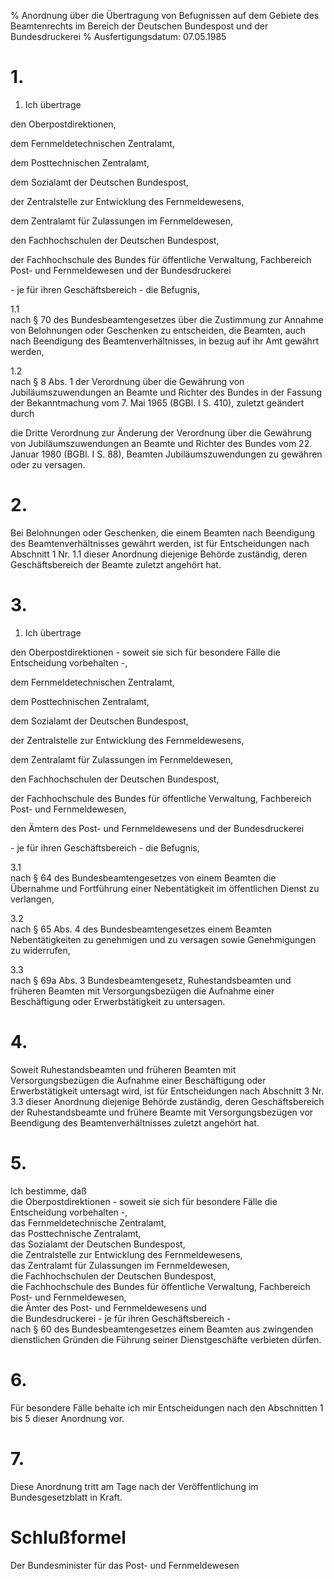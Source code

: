 % Anordnung über die Übertragung von Befugnissen auf dem Gebiete des Beamtenrechts im Bereich der Deutschen Bundespost und der Bundesdruckerei
% Ausfertigungsdatum: 07.05.1985
 
# 1.

1. Ich übertrage

den Oberpostdirektionen,

dem Fernmeldetechnischen Zentralamt,

dem Posttechnischen Zentralamt,

dem Sozialamt der Deutschen Bundespost,

der Zentralstelle zur Entwicklung des Fernmeldewesens,

dem Zentralamt für Zulassungen im Fernmeldewesen,

den Fachhochschulen der Deutschen Bundespost,

der Fachhochschule des Bundes für öffentliche Verwaltung, Fachbereich Post- und Fernmeldewesen und der Bundesdruckerei

\- je für ihren Geschäftsbereich - die Befugnis,

1.1  
nach § 70 des Bundesbeamtengesetzes über die Zustimmung zur Annahme von Belohnungen oder Geschenken zu entscheiden, die Beamten, auch nach Beendigung des Beamtenverhältnisses, in bezug auf ihr Amt gewährt werden,

1.2  
nach § 8 Abs. 1 der Verordnung über die Gewährung von Jubiläumszuwendungen an Beamte und Richter des Bundes in der Fassung der Bekanntmachung vom 7. Mai 1965 (BGBl. I S. 410), zuletzt geändert durch

die Dritte Verordnung zur Änderung der Verordnung über die Gewährung von Jubiläumszuwendungen an Beamte und Richter des Bundes vom 22. Januar 1980 (BGBl. I S. 88), Beamten Jubiläumszuwendungen zu gewähren oder zu versagen.

# 2.

Bei Belohnungen oder Geschenken, die einem Beamten nach Beendigung des Beamtenverhältnisses gewährt werden, ist für Entscheidungen nach Abschnitt 1 Nr. 1.1 dieser Anordnung diejenige Behörde zuständig, deren Geschäftsbereich der Beamte zuletzt angehört hat.

# 3.

1. Ich übertrage

den Oberpostdirektionen - soweit sie sich für besondere Fälle die Entscheidung vorbehalten -,

dem Fernmeldetechnischen Zentralamt,

dem Posttechnischen Zentralamt,

dem Sozialamt der Deutschen Bundespost,

der Zentralstelle zur Entwicklung des Fernmeldewesens,

dem Zentralamt für Zulassungen im Fernmeldewesen,

den Fachhochschulen der Deutschen Bundespost,

der Fachhochschule des Bundes für öffentliche Verwaltung, Fachbereich Post- und Fernmeldewesen,

den Ämtern des Post- und Fernmeldewesens und der Bundesdruckerei

\- je für ihren Geschäftsbereich - die Befugnis,

3.1  
nach § 64 des Bundesbeamtengesetzes von einem Beamten die Übernahme und Fortführung einer Nebentätigkeit im öffentlichen Dienst zu verlangen,

3.2  
nach § 65 Abs. 4 des Bundesbeamtengesetzes einem Beamten Nebentätigkeiten zu genehmigen und zu versagen sowie Genehmigungen zu widerrufen,

3.3  
nach § 69a Abs. 3 Bundesbeamtengesetz, Ruhestandsbeamten und früheren Beamten mit Versorgungsbezügen die Aufnahme einer Beschäftigung oder Erwerbstätigkeit zu untersagen.

# 4.

Soweit Ruhestandsbeamten und früheren Beamten mit Versorgungsbezügen die Aufnahme einer Beschäftigung oder Erwerbstätigkeit untersagt wird, ist für Entscheidungen nach Abschnitt 3 Nr. 3.3 dieser Anordnung diejenige Behörde zuständig, deren Geschäftsbereich der Ruhestandsbeamte und frühere Beamte mit Versorgungsbezügen vor Beendigung des Beamtenverhältnisses zuletzt angehört hat.

# 5.

Ich bestimme, daß  
die Oberpostdirektionen - soweit sie sich für besondere Fälle die Entscheidung vorbehalten -,  
das Fernmeldetechnische Zentralamt,  
das Posttechnische Zentralamt,  
das Sozialamt der Deutschen Bundespost,  
die Zentralstelle zur Entwicklung des Fernmeldewesens,  
das Zentralamt für Zulassungen im Fernmeldewesen,  
die Fachhochschulen der Deutschen Bundespost,  
die Fachhochschule des Bundes für öffentliche Verwaltung, Fachbereich Post- und Fernmeldewesen,  
die Ämter des Post- und Fernmeldewesens und  
die Bundesdruckerei - je für ihren Geschäftsbereich -  
nach § 60 des Bundesbeamtengesetzes einem Beamten aus zwingenden dienstlichen Gründen die Führung seiner Dienstgeschäfte verbieten dürfen.

# 6.

Für besondere Fälle behalte ich mir Entscheidungen nach den Abschnitten 1 bis 5 dieser Anordnung vor.

# 7.

Diese Anordnung tritt am Tage nach der Veröffentlichung im Bundesgesetzblatt in Kraft.

# Schlußformel

Der Bundesminister für das Post- und Fernmeldewesen

